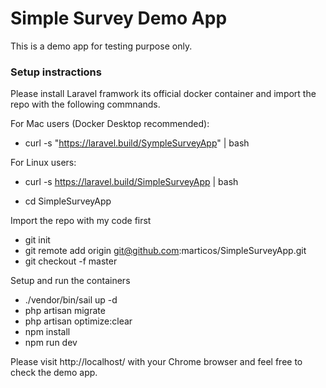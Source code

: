 # Simple Survey Demo App

This is a demo app for testing purpose only.

### Setup instractions

Please install Laravel framwork its official docker container and import the repo with the following commnands.

For Mac users (Docker Desktop recommended):

- curl -s "https://laravel.build/SympleSurveyApp" | bash

For Linux users:

- curl -s https://laravel.build/SimpleSurveyApp | bash

- cd SimpleSurveyApp

Import the repo with my code first

- git init
- git remote add origin git@github.com:marticos/SimpleSurveyApp.git
- git checkout -f master

Setup and run the containers

- ./vendor/bin/sail up -d
- php artisan migrate
- php artisan optimize:clear
- npm install
- npm run dev

Please visit http://localhost/  with your Chrome browser and feel free to check the demo app.
